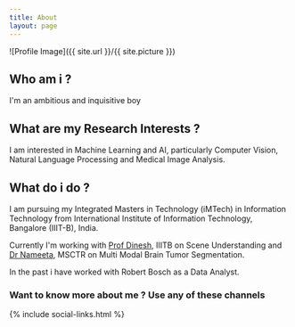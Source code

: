 ```yaml
---
title: About
layout: page
---
```

![Profile Image]({{ site.url }}/{{ site.picture }})

<h2>Who am i ?</h2>
<p>I'm an ambitious and inquisitive boy</p>

<h2>What are my Research Interests ?</h2>
<p>I am interested in Machine Learning and AI, particularly Computer Vision, Natural Language Processing and Medical Image Analysis.</p>

<h2>What do i do ?</h2>
<p>I am pursuing my Integrated Masters in Technology (iMTech) in Information Technology from International Institute of Information Technology, Bangalore (IIIT-B), India.</p>
<p>Currently I'm working with <a href="https://www.iiitb.ac.in/faculty_page.php?name=dineshbabujayagopi">Prof Dinesh</a>, IIITB on Scene Understanding and <a href="https://www.msctr.org/2016/09/16/dr-nameeta-shah/">Dr Nameeta</a>, MSCTR on Multi Modal Brain Tumor Segmentation.</p>
<p>In the past i have worked with Robert Bosch as a Data Analyst.</p>

<h3>Want to know more about me ? Use any of these channels </h3>
{% include social-links.html %}

